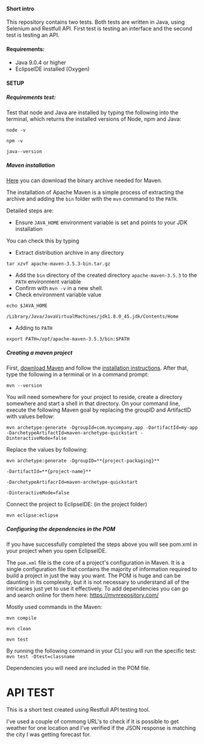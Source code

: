 #### Short intro

This repository contains two tests. Both tests are written in Java, using Selenium and Restfull API. First test is testing an interface and the second test is testing an API. 


#### Requirements:

- Java 9.0.4 or higher
- EclipseIDE installed (Oxygen)

#### SETUP

##### Requirements test:

Test that node and Java are installed by typing the following into the terminal, which returns the installed versions of Node, npm and Java:

`node -v`

`npm -v`

`java--version`

##### Maven installation

[Here](https://maven.apache.org/download.cgi#Installation) you can download the binary archive needed for Maven.

The installation of Apache Maven is a simple process of extracting the archive and adding the `bin` folder with the `mvn` command to the `PATH`.

Detailed steps are:

- Ensure `JAVA_HOME` environment variable is set and points to your JDK installation

You can check this by typing

- Extract distribution archive in any directory

`tar xzvf apache-maven-3.5.3-bin.tar.gz`

- Add the `bin` directory of the created directory `apache-maven-3.5.3` to the `PATH` environment variable
- Confirm with `mvn -v` in a new shell.
- Check environment variable value

`echo $JAVA_HOME`

`/Library/Java/JavaVirtualMachines/jdk1.8.0_45.jdk/Contents/Home`

- Adding to `PATH`

`export PATH=/opt/apache-maven-3.5.3/bin:$PATH`

##### Creating a maven project

First, [download Maven](https://maven.apache.org/download.html) and follow the [installation instructions](https://maven.apache.org/download.html#Installation). After that, type the following in a terminal or in a command prompt:

`mvn --version`

You will need somewhere for your project to reside, create a directory somewhere and start a shell in that directory. On your command line, execute the following Maven goal by replacing the groupID and ArtifactID with values bellow:

`mvn archetype:generate -DgroupId=com.mycompany.app -DartifactId=my-app -DarchetypeArtifactId=maven-archetype-quickstart -DinteractiveMode=false`

Replace the values by following:

`mvn archetype:generate -DgroupID=**{project-packaging}**`

`-DartifactId=**{project-name}**`

`-DarchetypeArtifacrId=maven-archetype-quickstart`

`-DinteractiveMode=false`

Connect the project to EclipseIDE: (in the project folder)

`mvn eclipse:eclipse`

##### Configuring the dependencies in the POM

If you have successfully completed the steps above you will see pom.xml in your project when you open EclipseIDE.

The `pom.xml` file is the core of a project's configuration in Maven. It is a single configuration file that contains the majority of information required to build a project in just the way you want. The POM is huge and can be daunting in its complexity, but it is not necessary to understand all of the intricacies just yet to use it effectively. To add dependencies you can go and search online for them here: <https://mvnrepository.com/>

Mostly used commands in the Maven:

`mvn compile`

`mvn clean`

`mvn test`

By running the following command in your CLI you will run the specific test: `mvn test -Dtest=classname`

Dependencies you will need are included in the POM file.

# API TEST

This is a short test created using Restfull API testing tool.

I've used a couple of commong URL's to check if it is possible to get weather for one location and I've verified if the JSON response is matching the city I was getting forecast for.

